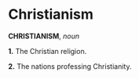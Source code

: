 # Christianism

**CHRISTIANISM**, _noun_

**1.** The Christian religion.

**2.** The nations professing Christianity.